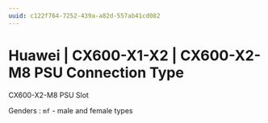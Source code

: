 ```yaml
---
uuid: c122f764-7252-439a-a82d-557ab41cd082
---
```

# Huawei | CX600-X1-X2 | CX600-X2-M8 PSU Connection Type

CX600-X2-M8 PSU Slot

Genders
: `mf` - male and female types
